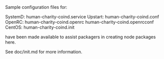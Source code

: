 Sample configuration files for:

SystemD: human-charity-coind.service
Upstart: human-charity-coind.conf
OpenRC:  human-charity-coind.openrc
         human-charity-coind.openrcconf
CentOS:  human-charity-coind.init

have been made available to assist packagers in creating node packages here.

See doc/init.md for more information.
